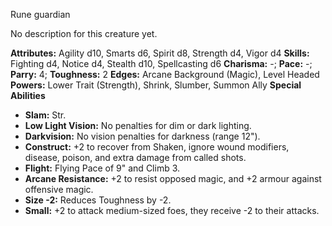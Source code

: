 Rune guardian

No description for this creature yet.

**Attributes:** Agility d10, Smarts d6, Spirit d8, Strength d4, Vigor
d4
**Skills:** Fighting d4, Notice d4, Stealth d10, Spellcasting d6
**Charisma:** -; **Pace:** -; **Parry:** 4; **Toughness:** 2
**Edges:** Arcane Background (Magic), Level Headed
**Powers:** Lower Trait (Strength), Shrink, Slumber, Summon Ally
**Special Abilities**
- **Slam:** Str.
- **Low Light Vision:** No penalties for dim or dark lighting.
- **Darkvision:** No vision penalties for darkness (range 12").
- **Construct:** +2 to recover from Shaken, ignore wound modifiers,
disease, poison, and extra damage from called shots.
- **Flight:** Flying Pace of 9" and Climb 3.
- **Arcane Resistance:** +2 to resist opposed magic, and +2 armour
against offensive magic.
- **Size -2:** Reduces Toughness by -2.
- **Small:** +2 to attack medium-sized foes, they receive -2 to their
attacks.

